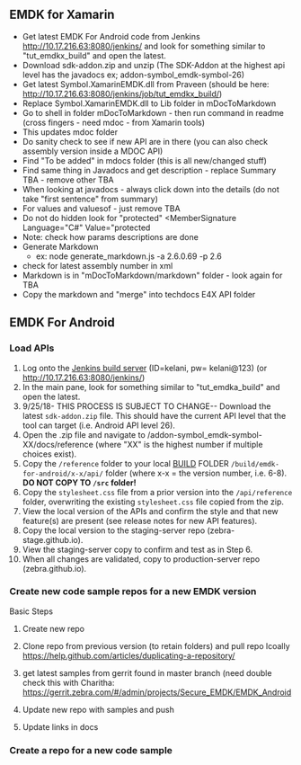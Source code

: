 
## EMDK for Xamarin

* Get latest EMDK For Android code from Jenkins  http://10.17.216.63:8080/jenkins/ and look for something similar to "tut_emdkx_build" and open the latest. 
* Download sdk-addon.zip  and unzip (The SDK-Addon at the highest api level has the javadocs ex; addon-symbol_emdk-symbol-26)
* Get latest Symbol.XamarinEMDK.dll from Praveen (should be here: http://10.17.216.63:8080/jenkins/job/tut_emdkx_build/)
* Replace Symbol.XamarinEMDK.dll to Lib folder in mDocToMarkdown
* Go to shell in folder mDocToMarkdown - then run command in readme (cross fingers - need mdoc - from Xamarin tools)
* This updates mdoc folder
* Do sanity check to see if new API are in there (you can also check assembly version inside a MDOC API)
* Find "To be added" in mdocs folder (this is all new/changed stuff)
* Find same thing in Javadocs and get description - replace Summary TBA - remove other TBA
* When looking at javadocs - always click down into the details (do not take "first sentence" from summary)
* For values and valuesof - just remove TBA
* Do not do hidden look for "protected" <MemberSignature Language="C#" Value="protected
* Note: check how params descriptions are done
* Generate Markdown
	* ex: node generate_markdown.js -a 2.6.0.69 -p 2.6 
* check for latest assembly number in xml
* Markdown is in "mDocToMarkdown/markdown" folder - look again for TBA
* Copy the markdown and "merge" into techdocs E4X API folder

## EMDK For Android

### Load APIs
1. Log onto the [Jenkins build server](http://10.17.216.63:8080/jenkins/job/TUT_Build_EMDKA/) (ID=kelani, pw= kelani@123) (or http://10.17.216.63:8080/jenkins/)
2. In the main pane, look for something similar to "tut_emdka_build" and open the latest.
3. 9/25/18- THIS PROCESS IS SUBJECT TO CHANGE-- Download the latest `sdk-addon.zip` file. This should have the current API level that the tool can target (i.e. Android API level 26). 
4. Open the .zip file and navigate to /addon-symbol_emdk-symbol-XX/docs/reference (where "XX" is the highest number if multiple choices exist). 
5. Copy the `/reference` folder to your local <u>BUILD</u> FOLDER `/build/emdk-for-android/x-x/api/` folder (where x-x = the version number, i.e. 6-8). **DO NOT COPY TO `/src` folder!** 
6. Copy the `stylesheet.css` file from a prior version into the `/api/reference` folder, overwriting the existing `stylesheet.css` file copied from the zip. 
7. View the local version of the APIs and confirm the style and that new feature(s) are present (see release notes for new API features).
8. Copy the local version to the staging-server repo (zebra-stage.github.io).
9. View the staging-server copy to confirm and test as in Step 6.
10. When all changes are validated, copy to production-server repo (zebra.github.io).

### Create new code sample repos for a new EMDK version
Basic Steps
1) Create new repo
2) Clone repo from previous version (to retain folders) and pull repo lcoally https://help.github.com/articles/duplicating-a-repository/

3) get latest samples from gerrit  found in master branch (need double check this with Charitha:
https://gerrit.zebra.com/#/admin/projects/Secure_EMDK/EMDK_Android

4) Update new repo with samples and push

5) Update links in docs


### Create a repo for a new code sample




